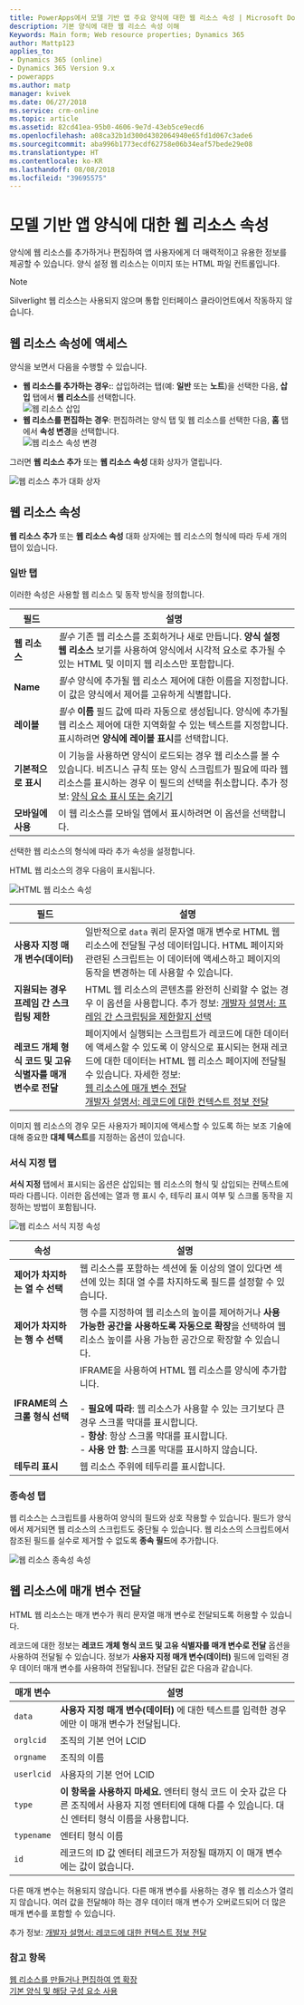 ```yaml
---
title: PowerApps에서 모델 기반 앱 주요 양식에 대한 웹 리소스 속성 | Microsoft Docs
description: 기본 양식에 대한 웹 리소스 속성 이해
Keywords: Main form; Web resource properties; Dynamics 365
author: Mattp123
applies_to:
- Dynamics 365 (online)
- Dynamics 365 Version 9.x
- powerapps
ms.author: matp
manager: kvivek
ms.date: 06/27/2018
ms.service: crm-online
ms.topic: article
ms.assetid: 82cd41ea-95b0-4606-9e7d-43eb5ce9ecd6
ms.openlocfilehash: a08ca32b1d300d4302064940e65fd1d067c3ade6
ms.sourcegitcommit: aba996b1773ecdf62758e06b34eaf57bede29e08
ms.translationtype: HT
ms.contentlocale: ko-KR
ms.lasthandoff: 08/08/2018
ms.locfileid: "39695575"
---
```

# <a name="web-resource-properties-for-model-driven-app-forms"></a>모델 기반 앱 양식에 대한 웹 리소스 속성

양식에 웹 리소스를 추가하거나 편집하여 앱 사용자에게 더 매력적이고 유용한 정보를 제공할 수 있습니다. 양식 설정 웹 리소스는 이미지 또는 HTML 파일 컨트롤입니다.

> [!NOTE]
> Silverlight 웹 리소스는 사용되지 않으며 통합 인터페이스 클라이언트에서 작동하지 않습니다.

## <a name="access-web-resource-properties"></a>웹 리소스 속성에 액세스

양식을 보면서 다음을 수행할 수 있습니다.
- **웹 리소스를 추가하는 경우:**: 삽입하려는 탭(예: **일반** 또는 **노트**)을 선택한 다음, **삽입** 탭에서 **웹 리소스**를 선택합니다.<br />![웹 리소스 삽입](media/insert-web-resource.png)
- **웹 리소스를 편집하는 경우**: 편집하려는 양식 탭 및 웹 리소스를 선택한 다음, **홈** 탭에서 **속성 변경**을 선택합니다. <br />![웹 리소스 속성 변경](media/web-resource-change-properties.png)

그러면 **웹 리소스 추가** 또는 **웹 리소스 속성** 대화 상자가 열립니다.

![웹 리소스 추가 대화 상자](media/add-web-resource-dialog.png)


## <a name="web-resource-properties"></a>웹 리소스 속성

 **웹 리소스 추가** 또는 **웹 리소스 속성** 대화 상자에는 웹 리소스의 형식에 따라 두세 개의 탭이 있습니다.

### <a name="general-tab"></a>일반 탭

이러한 속성은 사용할 웹 리소스 및 동작 방식을 정의합니다.

|필드|설명|
|--|--|
|**웹 리소스**|*필수* 기존 웹 리소스를 조회하거나 새로 만듭니다. **양식 설정 웹 리소스** 보기를 사용하여 양식에서 시각적 요소로 추가될 수 있는 HTML 및 이미지 웹 리소스만 포함합니다.|
|**Name**|*필수* 양식에 추가될 웹 리소스 제어에 대한 이름을 지정합니다. 이 값은 양식에서 제어를 고유하게 식별합니다.|
|**레이블**|*필수* **이름** 필드 값에 따라 자동으로 생성됩니다. 양식에 추가될 웹 리소스 제어에 대한 지역화할 수 있는 텍스트를 지정합니다. 표시하려면 **양식에 레이블 표시**를 선택합니다.|
|**기본적으로 표시**|이 기능을 사용하면 양식이 로드되는 경우 웹 리소스를 볼 수 있습니다. 비즈니스 규칙 또는 양식 스크립트가 필요에 따라 웹 리소스를 표시하는 경우 이 필드의 선택을 취소합니다. 추가 정보: [양식 요소 표시 또는 숨기기](visibility-options-legacy.md)|
|**모바일에 사용**|이 웹 리소스를 모바일 앱에서 표시하려면 이 옵션을 선택합니다.|

선택한 웹 리소스의 형식에 따라 추가 속성을 설정합니다.

HTML 웹 리소스의 경우 다음이 표시됩니다.

![HTML 웹 리소스 속성](media/web-resource-general-html-properties.png)

|필드|설명|
|--|--|
|**사용자 지정 매개 변수(데이터)**|일반적으로 `data` 쿼리 문자열 매개 변수로 HTML 웹 리소스에 전달될 구성 데이터입니다. HTML 페이지와 관련된 스크립트는 이 데이터에 액세스하고 페이지의 동작을 변경하는 데 사용할 수 있습니다.|
|**지원되는 경우 프레임 간 스크립팅 제한**|HTML 웹 리소스의 콘텐츠를 완전히 신뢰할 수 없는 경우 이 옵션을 사용합니다. 추가 정보: [개발자 설명서: 프레임 간 스크립팅을 제한할지 선택](/dynamics365/customer-engagement/developer/use-iframe-and-web-resource-controls-on-a-form#select-whether-to-restrict-cross-frame-scripting)|
|**레코드 개체 형식 코드 및 고유 식별자를 매개 변수로 전달**|페이지에서 실행되는 스크립트가 레코드에 대한 데이터에 액세스할 수 있도록 이 양식으로 표시되는 현재 레코드에 대한 데이터는 HTML 웹 리소스 페이지에 전달될 수 있습니다. 자세한 정보: <br />[웹 리소스에 매개 변수 전달](#pass-parameters-to-web-resources)<br />[개발자 설명서: 레코드에 대한 컨텍스트 정보 전달](/dynamics365/customer-engagement/developer/use-iframe-and-web-resource-controls-on-a-form#pass-contextual-information-about-the-record)|

이미지 웹 리소스의 경우 모든 사용자가 페이지에 액세스할 수 있도록 하는 보조 기술에 대해 중요한 **대체 텍스트**를 지정하는 옵션이 있습니다.

<!-- TODO: Why are Custom Parameters available to pass to image web resources? -->

### <a name="formatting-tab"></a>서식 지정 탭

**서식 지정** 탭에서 표시되는 옵션은 삽입되는 웹 리소스의 형식 및 삽입되는 컨텍스트에 따라 다릅니다. 이러한 옵션에는 열과 행 표시 수, 테두리 표시 여부 및 스크롤 동작을 지정하는 방법이 포함됩니다.

![웹 리소스 서식 지정 속성](media/web-resource-formatting-properties.png)

|속성|설명|  
|--------------|-----------------|
|**제어가 차지하는 열 수 선택**|웹 리소스를 포함하는 섹션에 둘 이상의 열이 있다면 섹션에 있는 최대 열 수를 차지하도록 필드를 설정할 수 있습니다.|  
|**제어가 차지하는 행 수 선택**|행 수를 지정하여 웹 리소스의 높이를 제어하거나 **사용 가능한 공간을 사용하도록 자동으로 확장**을 선택하여 웹 리소스 높이를 사용 가능한 공간으로 확장할 수 있습니다.|  
|**IFRAME의 스크롤 형식 선택**|IFRAME을 사용하여 HTML 웹 리소스를 양식에 추가합니다.<br /><br /> - **필요에 따라**: 웹 리소스가 사용할 수 있는 크기보다 큰 경우 스크롤 막대를 표시합니다.<br />- **항상**: 항상 스크롤 막대를 표시합니다.<br />- **사용 안 함**: 스크롤 막대를 표시하지 않습니다.|  
|**테두리 표시**|웹 리소스 주위에 테두리를 표시합니다.|  


### <a name="dependencies-tab"></a>종속성 탭

웹 리소스는 스크립트를 사용하여 양식의 필드와 상호 작용할 수 있습니다. 필드가 양식에서 제거되면 웹 리소스의 스크립트도 중단될 수 있습니다. 웹 리소스의 스크립트에서 참조된 필드를 실수로 제거할 수 없도록 **종속 필드**에 추가합니다.

![웹 리소스 종속성 속성](media/web-resource-dependency-properties.png)
  
<a name="BKMK_PassingParametersToWebResource"></a> 
 
## <a name="pass-parameters-to-web-resources"></a>웹 리소스에 매개 변수 전달 

HTML 웹 리소스는 매개 변수가 쿼리 문자열 매개 변수로 전달되도록 허용할 수 있습니다.  
  
레코드에 대한 정보는 **레코드 개체 형식 코드 및 고유 식별자를 매개 변수로 전달** 옵션을 사용하여 전달될 수 있습니다. 정보가 **사용자 지정 매개 변수(데이터)** 필드에 입력된 경우 데이터 매개 변수를 사용하여 전달됩니다. 전달된 값은 다음과 같습니다.  
  
|매개 변수|설명|  
|---------------|-----------------|  
|`data`|**사용자 지정 매개 변수(데이터)** 에 대한 텍스트를 입력한 경우에만 이 매개 변수가 전달됩니다.|  
|`orglcid`|조직의 기본 언어 LCID|  
|`orgname`|조직의 이름|  
|`userlcid`|사용자의 기본 언어 LCID|  
|`type`|**이 항목을 사용하지 마세요.** 엔터티 형식 코드 이 숫자 값은 다른 조직에서 사용자 지정 엔터티에 대해 다를 수 있습니다. 대신 엔터티 형식 이름을 사용합니다.|  
|`typename`|엔터티 형식 이름|  
|`id`|레코드의 ID 값 엔터티 레코드가 저장될 때까지 이 매개 변수에는 값이 없습니다.|  
  
다른 매개 변수는 허용되지 않습니다. 다른 매개 변수를 사용하는 경우 웹 리소스가 열리지 않습니다. 여러 값을 전달해야 하는 경우 데이터 매개 변수가 오버로드되어 더 많은 매개 변수를 포함할 수 있습니다.

추가 정보: [개발자 설명서: 레코드에 대한 컨텍스트 정보 전달](/dynamics365/customer-engagement/developer/use-iframe-and-web-resource-controls-on-a-form#pass-contextual-information-about-the-record)

### <a name="see-also"></a>참고 항목

[웹 리소스를 만들거나 편집하여 앱 확장](create-edit-web-resources.md)<br />
[기본 양식 및 해당 구성 요소 사용](use-main-form-and-components.md)
